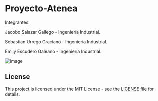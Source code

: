 # Proyecto-Atenea

Integrantes: 

Jacobo Salazar Gallego - Ingeniería Industrial.

Sebastian Urrego Graciano - Ingeniería Industrial.

Emily Escudero Galeano - Ingeniería Industrial. 

![image](https://github.com/user-attachments/assets/24a552b5-ac77-4755-a5ea-eea270ff34e3)


## License
This project is licensed under the MIT License - see the [LICENSE](LICENSE) file for details.


